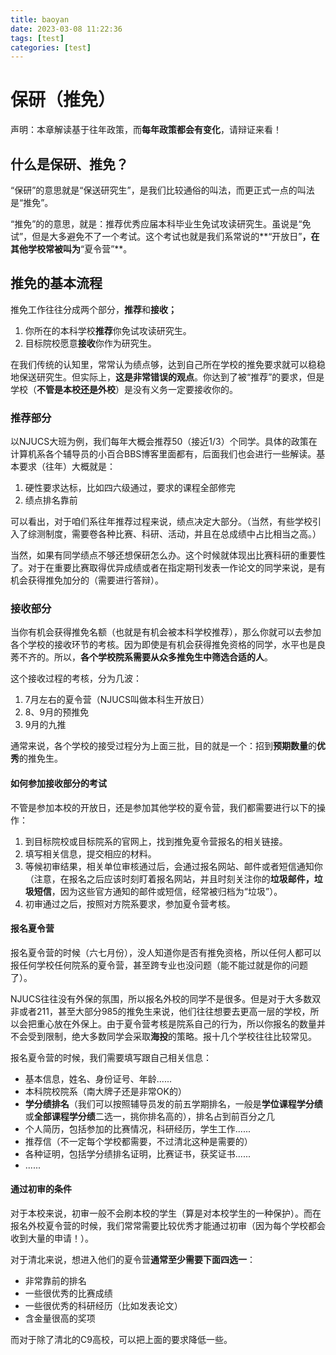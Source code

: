 ```yaml
---
title: baoyan
date: 2023-03-08 11:22:36
tags: [test]
categories: [test]
---
```


# 保研（推免）

声明：本章解读基于往年政策，而**每年政策都会有变化**，请辩证来看！

## 什么是保研、推免？

“保研”的意思就是“保送研究生”，是我们比较通俗的叫法，而更正式一点的叫法是“推免”。

“推免”的的意思，就是：推荐优秀应届本科毕业生免试攻读研究生。虽说是“免试”，但是大多避免不了一个考试。这个考试也就是我们系常说的**“开放日”**，在其他学校常被叫为**“夏令营”**。

## 推免的基本流程

推免工作往往分成两个部分，**推荐**和**接收；**

1. 你所在的本科学校**推荐**你免试攻读研究生。
2. 目标院校愿意**接收**你作为研究生。

在我们传统的认知里，常常认为绩点够，达到自己所在学校的推免要求就可以稳稳地保送研究生。但实际上，**这是非常错误的观点**。你达到了被“推荐”的要求，但是学校（**不管是本校还是外校**）是没有义务一定要接收你的。

### 推荐部分

以NJUCS大班为例，我们每年大概会推荐50（接近1/3）个同学。具体的政策在计算机系各个辅导员的小百合BBS博客里面都有，后面我们也会进行一些解读。基本要求（往年）大概就是：

1. 硬性要求达标，比如四六级通过，要求的课程全部修完
2. 绩点排名靠前

可以看出，对于咱们系往年推荐过程来说，绩点决定大部分。（当然，有些学校引入了综测制度，需要卷各种比赛、科研、活动，并且在总成绩中占比相当之高。）

当然，如果有同学绩点不够还想保研怎么办。这个时候就体现出比赛科研的重要性了。对于在重要比赛取得优异成绩或者在指定期刊发表一作论文的同学来说，是有机会获得推免加分的（需要进行答辩）。

### 接收部分

当你有机会获得推免名额（也就是有机会被本科学校推荐），那么你就可以去参加各个学校的接收环节的考核。因为即使是有机会获得推免资格的同学，水平也是良莠不齐的。所以，**各个学校院系需要从众多推免生中筛选合适的人**。

这个接收过程的考核，分为几波：

1. 7月左右的夏令营（NJUCS叫做本科生开放日）
2. 8、9月的预推免
3. 9月的九推

通常来说，各个学校的接受过程分为上面三批，目的就是一个：招到**预期数量**的**优秀**的推免生。

#### 如何参加接收部分的考试

不管是参加本校的开放日，还是参加其他学校的夏令营，我们都需要进行以下的操作：

1. 到目标院校或目标院系的官网上，找到推免夏令营报名的相关链接。
2. 填写相关信息，提交相应的材料。
3. 等候初审结果，相关单位审核通过后，会通过报名网站、邮件或者短信通知你（注意，在报名之后应该时刻盯着报名网站，并且时刻关注你的**垃圾邮件，垃圾短信**，因为这些官方通知的邮件或短信，经常被归档为“垃圾”）。
4. 初审通过之后，按照对方院系要求，参加夏令营考核。

#### 报名夏令营

报名夏令营的时候（六七月份），没人知道你是否有推免资格，所以任何人都可以报任何学校任何院系的夏令营，甚至跨专业也没问题（能不能过就是你的问题了）。

NJUCS往往没有外保的氛围，所以报名外校的同学不是很多。但是对于大多数双非或者211，甚至大部分985的推免生来说，他们往往想要去更高一层的学校，所以会把重心放在外保上。由于夏令营考核是院系自己的行为，所以你报名的数量并不会受到限制，绝大多数同学会采取**海投**的策略。报十几个学校往往比较常见。

报名夏令营的时候，我们需要填写跟自己相关信息：

* 基本信息，姓名、身份证号、年龄......
* 本科院校院系（南大牌子还是非常OK的）
* **学分绩排名**（我们可以按照辅导员发的前五学期排名，一般是**学位课程学分绩**或**全部课程学分绩**二选一，挑你排名高的），排名占到前百分之几
* 个人简历，包括参加的比赛情况，科研经历，学生工作......
* 推荐信（不一定每个学校都需要，不过清北这种是需要的）
* 各种证明，包括学分绩排名证明，比赛证书，获奖证书......
* ......

#### 通过初审的条件

对于本校来说，初审一般不会刷本校的学生（算是对本校学生的一种保护）。而在报名外校夏令营的时候，我们常常需要比较优秀才能通过初审（因为每个学校都会收到大量的申请！）。

对于清北来说，想进入他们的夏令营**通常至少需要下面四选一**：

* 非常靠前的排名
* 一些很优秀的比赛成绩
* 一些很优秀的科研经历（比如发表论文）
* 含金量很高的奖项

而对于除了清北的C9高校，可以把上面的要求降低一些。


